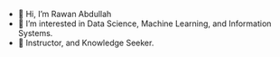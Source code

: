 - 👋 Hi, I’m Rawan Abdullah
- 👀 I’m interested in Data Science, Machine Learning, and Information Systems.
- 🌱 Instructor, and Knowledge Seeker.

